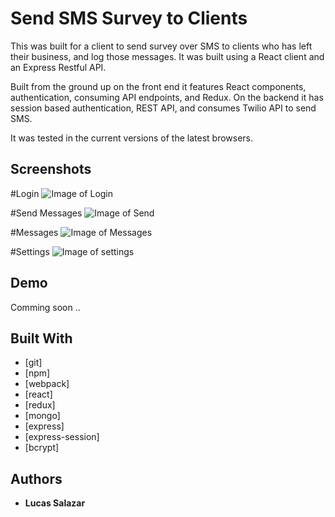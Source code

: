 # Send SMS Survey to Clients

This was built for a client to send survey over SMS to clients who has left their business, and log those messages.  It was built using a React client and an Express Restful API.  

Built from the ground up on the front end it features React components, authentication, consuming API endpoints, and Redux. On the backend it has session based authentication, REST API, and consumes Twilio API to send SMS.

It was tested in the current versions of the latest browsers.

## Screenshots

#Login
![Image of Login](https://drive.google.com/uc?export=view&id=1jVg1xai0jTWwa1knrU_L1a-WalZjjjy4)

#Send Messages
![Image of Send](https://drive.google.com/uc?export=view&id=1Wn_4j8MchZAkFCi4jAX2BRwOez-FPTOt)

#Messages
![Image of Messages](https://drive.google.com/uc?export=view&id=1ELb_cFOuD4WBEdP2iQCjsM3r-RWuuSZW)

#Settings
![Image of settings](https://drive.google.com/uc?export=view&id=1Zj3EWugURdyNfuEPt4zLg5zOR-IM8-Xf)



## Demo

Comming soon ..

## Built With

* [git]
* [npm]
* [webpack]
* [react]
* [redux]
* [mongo]
* [express]
* [express-session]
* [bcrypt]

## Authors

* **Lucas Salazar**

